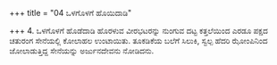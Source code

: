 +++
title = "04 ಒಳಗೊಳಗೆ ಹೊಯಿದಾಡಿ"

+++
4. ಒಳಗೊಳಗೆ ಹೊಡೆದಾಡಿ ಹೊರಳುವ ವೀರಭಟರನ್ನು ನುಂಗುವ ದಟ್ಟ ಕತ್ತಲೆಯಿಂದ ಎರಡೂ ಪಕ್ಷದ ಚತುರಂಗ ಸೇನೆಯಲ್ಲಿ ಕೋಲಾಹಲ ಉಂಟಾಯಿತು. ತೂಕಡಿಕೆಯ ಬಲೆಗೆ ಸಿಲುಕಿ, ಸ್ವಲ್ಪ ಹೆದರಿ ಝೋಂಪಿನಿಂದ ಜೋಲಾಡುತ್ತಿದ್ದ ಸೇನೆಯನ್ನು ಅರ್ಜುನದೇವನು ನೋಡಿದನು.